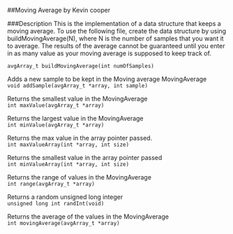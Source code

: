 ##Moving Average by Kevin cooper

###Description
This is the implementation of a data structure that keeps a moving average.  To use the following file, create the data structure by using buildMovingAverage(N), where N is the number of samples that you want it to average.  The results of the average cannot be guaranteed until you enter in as many value as your moving average is supposed to keep track of.

`avgArray_t buildMovingAverage(int numOfSamples)`

Adds a new sample to be kept in the Moving average MovingAverage<br>
`void addSample(avgArray_t *array, int sample)`

Returns the smallest value in the MovingAverage<br>
`int maxValue(avgArray_t *array)`

Returns the largest value in the MovingAverage<br>
`int minValue(avgArray_t *array)`

Returns the max value in the array pointer passed.<br>
`int maxValueArray(int *array, int size)`

Returns the smallest value in the array pointer passed<br>
`int minValueArray(int *array, int size)`

Returns the range of values in the MovingAverage<br>
`int range(avgArray_t *array)`

Returns a random unsigned long integer<br>
`unsigned long int randInt(void)`

Returns the average of the values in the MovingAverage<br>
`int movingAverage(avgArray_t *array)`
